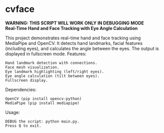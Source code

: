 # cvface
**WARNING: THIS SCRIPT WILL WORK ONLY IN DEBUGGING MODE**  
**Real-Time Hand and Face Tracking with Eye Angle Calculation**  

This project demonstrates real-time hand and face tracking using MediaPipe and OpenCV. It detects hand landmarks, facial features (including eyes), and calculates the angle between the eyes. The output is displayed in fullscreen mode.
Features:

    Hand landmark detection with connections.
    Face mesh visualization.
    Eye landmark highlighting (left/right eyes).
    Eye angle calculation (tilt between eyes).
    Fullscreen display.

Dependencies:

    OpenCV (pip install opencv-python)
    MediaPipe (pip install mediapipe)

Usage:

    DEBUG the script: python main.py.
    Press Q to exit.
